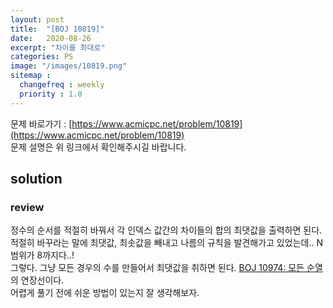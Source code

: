 ```yaml
---
layout: post
title:  "[BOJ 10819]"
date:   2020-08-26
excerpt: "차이를 최대로"
categories: PS
image: "/images/10819.png"
sitemap :
  changefreq : weekly
  priority : 1.0
---
```


문제 바로가기 : [https://www.acmicpc.net/problem/10819](https://www.acmicpc.net/problem/10819)<br>
문제 설명은 위 링크에서 확인해주시길 바랍니다.
<br>
## solution
<script src="https://gist.github.com/yooniversal/089633ffdb7907f8ba8ad8a64ef261e3.js"></script>

### review
정수의 순서를 적절히 바꿔서 각 인덱스 값간의 차이들의 합의 최댓값을 출력하면 된다.<br>
적절히 바꾸라는 말에 최댓값, 최솟값을 빼내고 나름의 규칙을 발견해가고 있었는데.. N 범위가 8까지다..!<br>
그렇다. 그냥 모든 경우의 수를 만들어서 최댓값을 취하면 된다. [BOJ 10974: 모든 순열](https://yooniversal.github.io/blog/post99/)의 연장선이다.<br>
어렵게 풀기 전에 쉬운 방법이 있는지 잘 생각해보자.

<script src="https://utteranc.es/client.js"
        repo="yooniversal/blog-comments"
        issue-term="pathname"
        theme="github-light"
        crossorigin="anonymous"
        async>
</script>
